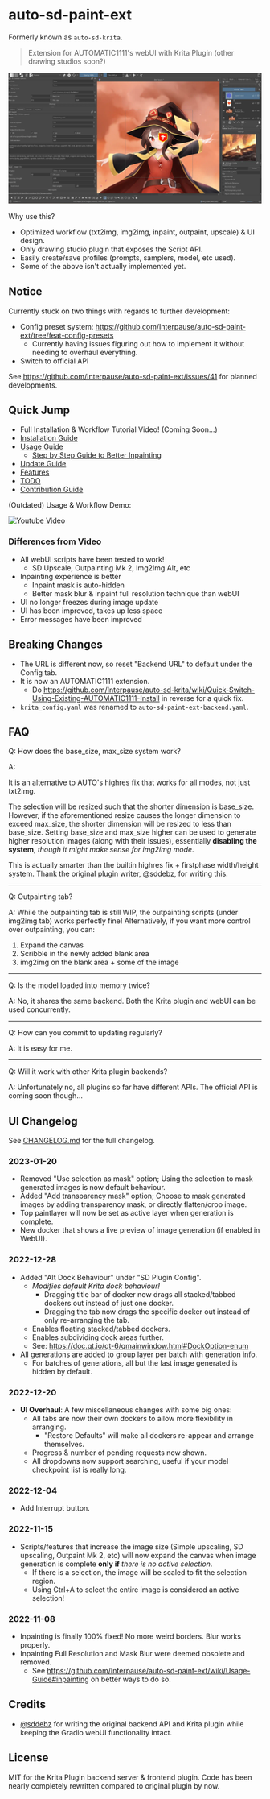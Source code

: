 # auto-sd-paint-ext

Formerly known as `auto-sd-krita`.

> Extension for AUTOMATIC1111's webUI with Krita Plugin (other drawing studios soon?)

![demo image](./docs/demo.webp)

Why use this?

- Optimized workflow (txt2img, img2img, inpaint, outpaint, upscale) & UI design.
- Only drawing studio plugin that exposes the Script API.
- Easily create/save profiles (prompts, samplers, model, etc used).
- Some of the above isn't actually implemented yet.

## Notice

Currently stuck on two things with regards to further development:

- Config preset system: <https://github.com/Interpause/auto-sd-paint-ext/tree/feat-config-presets>
  - Currently having issues figuring out how to implement it without needing to overhaul everything.
- Switch to official API

See <https://github.com/Interpause/auto-sd-paint-ext/issues/41> for planned developments.

## Quick Jump

- Full Installation & Workflow Tutorial Video! (Coming Soon...)
- [Installation Guide](https://github.com/Interpause/auto-sd-paint-ext/wiki/Install-Guide)
- [Usage Guide](https://github.com/Interpause/auto-sd-paint-ext/wiki/Usage-Guide)
  - [Step by Step Guide to Better Inpainting](https://github.com/Interpause/auto-sd-paint-ext/wiki/Usage-Guide#inpainting-step-by-step)
- [Update Guide](https://github.com/Interpause/auto-sd-paint-ext/wiki/Update-Guide)
- [Features](https://github.com/Interpause/auto-sd-paint-ext/wiki/Features)
- [TODO](https://github.com/Interpause/auto-sd-paint-ext/wiki/TODO)
- [Contribution Guide](https://github.com/Interpause/auto-sd-paint-ext/wiki/Contribution-Guide)

(Outdated) Usage & Workflow Demo:

[![Youtube Video](http://img.youtube.com/vi/nP8MuRwcDN8/0.jpg)](https://youtu.be/nP8MuRwcDN8 "Inpaint like a pro with Stable Diffusion! auto-sd-krita workflow guide")

### Differences from Video

- All webUI scripts have been tested to work!
  - SD Upscale, Outpainting Mk 2, Img2Img Alt, etc
- Inpainting experience is better
  - Inpaint mask is auto-hidden
  - Better mask blur & inpaint full resolution technique than webUI
- UI no longer freezes during image update
- UI has been improved, takes up less space
- Error messages have been improved

## Breaking Changes

- The URL is different now, so reset "Backend URL" to default under the Config tab.
- It is now an AUTOMATIC1111 extension.
  - Do <https://github.com/Interpause/auto-sd-krita/wiki/Quick-Switch-Using-Existing-AUTOMATIC1111-Install> in reverse for a quick fix.
- `krita_config.yaml` was renamed to `auto-sd-paint-ext-backend.yaml`.

## FAQ

Q: How does the base_size, max_size system work?

A:

It is an alternative to AUTO's highres fix that works for all modes, not just txt2img.

The selection will be resized such that the shorter dimension is base_size. However, if the aforementioned resize causes the longer dimension to exceed max_size, the shorter dimension will be resized to less than base_size. Setting base_size and max_size higher can be used to generate higher resolution images (along with their issues), essentially **disabling the system**, _though it might make sense for img2img mode_.

This is actually smarter than the builtin highres fix + firstphase width/height system. Thank the original plugin writer, @sddebz, for writing this.

<hr/>

Q: Outpainting tab?

A:
While the outpainting tab is still WIP, the outpainting scripts (under img2img tab) works perfectly fine! Alternatively, if you want more control over outpainting, you can:

1. Expand the canvas
2. Scribble in the newly added blank area
3. img2img on the blank area + some of the image

<hr/>

Q: Is the model loaded into memory twice?

A: No, it shares the same backend. Both the Krita plugin and webUI can be used concurrently.

<hr/>

Q: How can you commit to updating regularly?

A: It is easy for me.

<hr/>

Q: Will it work with other Krita plugin backends?

A: Unfortunately no, all plugins so far have different APIs. The official API is coming soon though...

## UI Changelog

See [CHANGELOG.md](./CHANGELOG.md) for the full changelog.

### 2023-01-20

- Removed "Use selection as mask" option; Using the selection to mask generated images is now default behaviour.
- Added "Add transparency mask" option; Choose to mask generated images by adding transparency mask, or directly flatten/crop image.
- Top paintlayer will now be set as active layer when generation is complete.
- New docker that shows a live preview of image generation (if enabled in WebUI).

### 2022-12-28

- Added "Alt Dock Behaviour" under "SD Plugin Config".
  - _Modifies default Krita dock behaviour!_
    - Dragging title bar of docker now drags all stacked/tabbed dockers out instead of just one docker.
    - Dragging the tab now drags the specific docker out instead of only re-arranging the tab.
  - Enables floating stacked/tabbed dockers.
  - Enables subdividing dock areas further.
  - See: <https://doc.qt.io/qt-6/qmainwindow.html#DockOption-enum>
- All generations are added to group layer per batch with generation info.
  - For batches of generations, all but the last image generated is hidden by default.

### 2022-12-20

- **UI Overhaul**: A few miscellaneous changes with some big ones:
  - All tabs are now their own dockers to allow more flexibility in arranging.
    - "Restore Defaults" will make all dockers re-appear and arrange themselves.
  - Progress & number of pending requests now shown.
  - All dropdowns now support searching, useful if your model checkpoint list is really long.

### 2022-12-04

- Add Interrupt button.

### 2022-11-15

- Scripts/features that increase the image size (Simple upscaling, SD upscaling, Outpaint Mk 2, etc) will now expand the canvas when image generation is complete **only if** _there is no active selection_.
  - If there is a selection, the image will be scaled to fit the selection region.
  - Using Ctrl+A to select the entire image is considered an active selection!

### 2022-11-08

- Inpainting is finally 100% fixed! No more weird borders. Blur works properly.
- Inpainting Full Resolution and Mask Blur were deemed obsolete and removed.
  - See <https://github.com/Interpause/auto-sd-paint-ext/wiki/Usage-Guide#inpainting> on better ways to do so.

## Credits

- [@sddebz](https://github.com/sddebz) for writing the original backend API and Krita plugin while keeping the Gradio webUI functionality intact.

## License

MIT for the Krita Plugin backend server & frontend plugin. Code has been nearly completely rewritten compared to original plugin by now.
